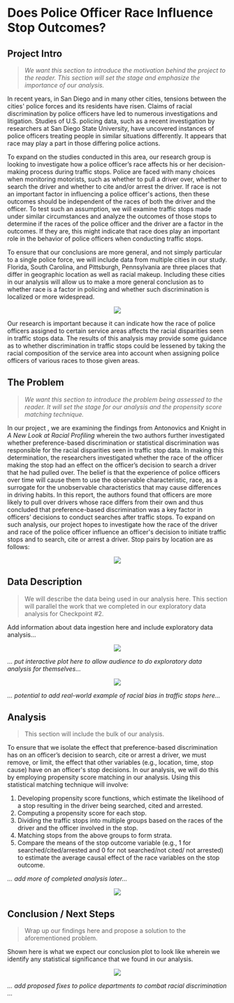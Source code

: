 # Does Police Officer Race Influence Stop Outcomes?

## Project Intro

> *We want this section to introduce the motivation behind the project to the reader. This section will set the stage and emphasize the importance of our analysis.*

 In recent years, in San Diego and in many other cities, tensions between the cities' police forces and its residents have risen. Claims of racial discrimination by police officers have led to numerous investigations and litigation. Studies of U.S. policing data, such as a recent investigation by researchers at San Diego State University, have uncovered instances of police officers treating people in similar situations differently.  It appears that race may play a part in those differing police actions. 

To expand on the studies conducted in this area, our research group is looking to investigate how a police officer’s race affects his or her decision-making process during traffic stops. Police are faced with many choices when monitoring motorists, such as whether to pull a driver over, whether to search the driver and whether to cite and/or arrest the driver.  If race is not an important factor in influencing a police officer's actions, then these outcomes should be independent of the races of both the driver and the officer. To test such an assumption, we will examine traffic stops made under similar circumstances and analyze the outcomes of those stops to determine if the races of the police officer and the driver are a factor in the outcomes. If they are, this might indicate that race does play an important role in the behavior of police officers when conducting traffic stops.

To ensure that our conclusions are more general, and not simply particular to a single police force, we will include data from multiple cities in our study. Florida, South Carolina, and Pittsburgh, Pennsylvania are three places that differ in geographic location as well as racial makeup.  Including these cities in our analysis will allow us to make a more general conclusion as to whether race is a factor in policing and whether such discrimination is localized or more widespread.

<div style="text-align:center"><img src="imgs/us.png" /></div>

Our research is important because it can indicate how the race of police officers assigned to certain service areas affects the racial disparities seen in traffic stops data. The results of this analysis may provide some guidance as to whether discrimination in traffic stops could be lessened by taking the racial composition of the service area into account when assigning police officers of various races to those given areas.

## The Problem

> *We want this section to introduce the problem being assessed to the reader. It will set the stage for our analysis and the propensity score matching technique.*

In our project , we are examining the findings from Antonovics and Knight in *A New Look at Racial Profiling* wherein the two authors further investigated whether preference-based discrimination or statistical discrimination was responsible for the racial disparities seen in traffic stop data. In making this determination, the researchers investigated whether the race of the officer making the stop had an effect on the officer’s decision to search a driver that he had pulled over. The belief is that the experience of police officers over time will cause them to use the observable characteristic, race, as a surrogate for the unobservable characteristics that may cause differences in driving habits. In this report, the authors found that officers are more likely to pull over drivers whose race differs from their own and thus concluded that preference-based discrimination was a key factor in officers’ decisions to conduct searches after traffic stops. To expand on such analysis, our project hopes to investigate how the race of the driver and race of the police officer influence an officer's decision to initiate traffic stops and to search, cite or arrest a driver. Stop pairs by location are as follows:

<div style="text-align:center"><img src="imgs/combined.png" /></div>

## Data Description

> We will describe the data being used in our analysis here. This section will parallel the work that we completed in our exploratory data analysis for Checkpoint #2.

Add information about data ingestion here and include exploratory data analysis...

<div style="text-align:center"><img src="imgs/eda.png" /></div>

*... put interactive plot here to allow audience to do exploratory data analysis for themselves...*

<div style="text-align:center"><img src="imgs/interactive.jpg" /></div>

*... potential to add real-world example of racial bias in traffic stops here...*

## Analysis

> This section will include the bulk of our analysis.

To ensure that we isolate the effect that preference-based discrimination has on an officer’s decision to search, cite or arrest a driver, we must remove, or limit, the effect that other variables (e.g., location, time, stop cause) have on an officer's stop decisions. In our analysis, we will do this by employing propensity score matching in our analysis. Using this statistical matching technique will involve:
1. Developing propensity score functions, which estimate the likelihood of a stop resulting in the driver being searched, cited and arrested. 
2. Computing a propensity score for each stop. 
3. Dividing the traffic stops into multiple groups based on the races of the driver and the officer involved in the stop. 
4. Matching stops from the above groups to form strata. 
5. Compare the means of the stop outcome variable (e.g., 1 for searched/cited/arrested and 0 for not searched/not cited/ not arrested) to estimate the average causal effect of the race variables on the stop outcome. 

*... add more of completed analysis later...*

<div style="text-align:center"><img src="imgs/propensity_placeholder.png" /></div>

## Conclusion / Next Steps

> Wrap up our findings here and propose a solution to the aforementioned problem.

Shown here is what we expect our conclusion plot to look like wherein we identify any statistical significance that we found in our analysis.

<div style="text-align:center"><img src="imgs/PSA_Outcome.svg" /></div>

*... add proposed fixes to police departments to combat racial discrimination ...*
